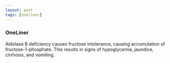 ```yaml
---
layout: post
tags: [oneliner]
---
```



### OneLiner

Aldolase B deficiency causes fructose intolerance, causing accumulation of fructose-1-phosphate. This results in signs of hypoglycemia, jaundice, cirrhosis, and vomiting.
